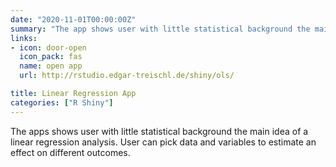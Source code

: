 ```yaml
---
date: "2020-11-01T00:00:00Z"
summary: "The app shows user with little statistical background the main idea of a linear regression analysis. User can pick ..."
links:
- icon: door-open
  icon_pack: fas
  name: open app
  url: http://rstudio.edgar-treischl.de/shiny/ols/

title: Linear Regression App
categories: ["R Shiny"]
---
```


The apps shows user with little statistical background the main idea of a linear regression analysis. User can pick data and variables to estimate an effect on different outcomes. 